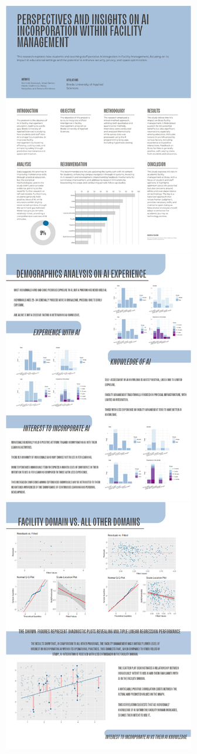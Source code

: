 ![Description of the image](img/1.png)
![Description of the image](img/2.png)
![Description of the image](img/3.png)


